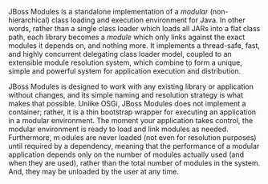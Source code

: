 JBoss Modules is a standalone implementation of a _modular_ (non-hierarchical) class loading and execution environment for Java. In other words, rather than a single class loader which loads all JARs into a flat class path, each library becomes a _module_ which only links against the exact modules it depends on, and nothing more. It implements a thread-safe, fast, and highly concurrent delegating class loader model, coupled to an extensible module resolution system, which combine to form a unique, simple and powerful system for application execution and distribution.

JBoss Modules is designed to work with any existing library or application without changes, and its simple naming and resolution strategy is what makes that possible. 
Unlike OSGi, JBoss Modules does not implement a container; rather, it is a thin bootstrap wrapper for executing an application in a modular environment. 
The moment your application takes control, the modular environment is ready to load and link modules as needed. Furthermore, m
odules are never loaded (not even for resolution purposes) until required by a dependency, meaning that the performance of a modular application 
depends only on the number of modules actually used (and when they are used), rather than the total number of modules in the system. And, they may be unloaded by the user at any time.